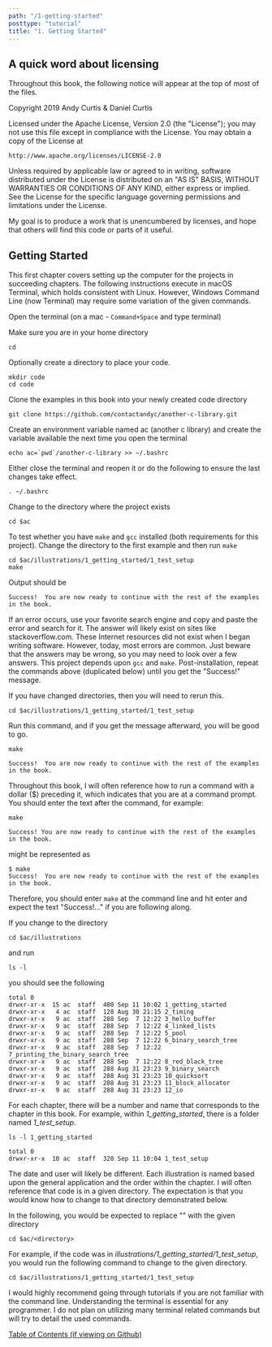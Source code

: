 ```yaml
---
path: "/1-getting-started"
posttype: "tutorial"
title: "1. Getting Started"
---
```


## A quick word about licensing

Throughout this book, the following notice will appear at the top of most of the files.

Copyright 2019 Andy Curtis & Daniel Curtis

Licensed under the Apache License, Version 2.0 (the "License");
you may not use this file except in compliance with the License.
You may obtain a copy of the License at

    http://www.apache.org/licenses/LICENSE-2.0

Unless required by applicable law or agreed to in writing, software
distributed under the License is distributed on an "AS IS" BASIS,
WITHOUT WARRANTIES OR CONDITIONS OF ANY KIND, either express or implied.
See the License for the specific language governing permissions and
limitations under the License.

My goal is to produce a work that is unencumbered by licenses, and hope that others will find this code or parts of it useful.

## Getting Started

This first chapter covers setting up the computer for the projects in succeeding chapters. The following instructions execute in macOS Terminal, which holds consistent with Linux. However, Windows Command Line (now Terminal) may require some variation of the given commands.

Open the terminal (on a mac - `Command+Space` and type terminal)

Make sure you are in your home directory
```
cd
```

Optionally create a directory to place your code.
```
mkdir code
cd code
```

Clone the examples in this book into your newly created code directory
```
git clone https://github.com/contactandyc/another-c-library.git
```

Create an environment variable named ac (another c library) and create the variable available the next time you open the terminal
```
echo ac=`pwd`/another-c-library >> ~/.bashrc
```

Either close the terminal and reopen it or do the following to ensure the last changes take effect.
```
. ~/.bashrc
```

Change to the directory where the project exists
```
cd $ac
```

To test whether you have `make` and `gcc` installed (both requirements for this project).  Change the directory to the first example and then run `make`
```
cd $ac/illustrations/1_getting_started/1_test_setup
make
```

Output should be
```
Success!  You are now ready to continue with the rest of the examples in the book.
```

If an error occurs, use your favorite search engine and copy and paste the error and search for it. The answer will likely exist on sites like stackoverflow.com. These Internet resources did not exist when I began writing software. However, today, most errors are common. Just beware that the answers may be wrong, so you may need to look over a few answers. This project depends upon `gcc` and `make`. Post-installation, repeat the commands above (duplicated below) until you get the "Success!" message.

If you have changed directories, then you will need to rerun this.
```
cd $ac/illustrations/1_getting_started/1_test_setup
```

Run this command, and if you get the message afterward, you will be good to go.
```
make
```

```
Success!  You are now ready to continue with the rest of the examples in the book.
```

Throughout this book, I will often reference how to run a command with a dollar ($) preceding it, which indicates that you are at a command prompt. You should enter the text after the command, for example:

```
make
```

```
Success! You are now ready to continue with the rest of the examples in the book.
```

might be represented as
```
$ make
Success!  You are now ready to continue with the rest of the examples in the book.
```

Therefore, you should enter `make` at the command line and hit enter and expect the text "Success!..." if you are following along.

If you change to the directory
```
cd $ac/illustrations
```

and run

```
ls -l
```

you should see the following
```
total 0
drwxr-xr-x  15 ac  staff  480 Sep 11 10:02 1_getting_started
drwxr-xr-x   4 ac  staff  128 Aug 30 21:15 2_timing
drwxr-xr-x   9 ac  staff  288 Sep  7 12:22 3_hello_buffer
drwxr-xr-x   9 ac  staff  288 Sep  7 12:22 4_linked_lists
drwxr-xr-x   9 ac  staff  288 Sep  7 12:22 5_pool
drwxr-xr-x   9 ac  staff  288 Sep  7 12:22 6_binary_search_tree
drwxr-xr-x   9 ac  staff  288 Sep  7 12:22 7_printing_the_binary_search_tree
drwxr-xr-x   9 ac  staff  288 Sep  7 12:22 8_red_black_tree
drwxr-xr-x   9 ac  staff  288 Aug 31 23:23 9_binary_search
drwxr-xr-x   9 ac  staff  288 Aug 31 23:23 10_quicksort
drwxr-xr-x   9 ac  staff  288 Aug 31 23:23 11_block_allocator
drwxr-xr-x   9 ac  staff  288 Aug 31 23:23 12_io
```

For each chapter, there will be a number and name that corresponds to the chapter in this book.  For example, within <i>1\_getting\_started</i>, there is a folder named <i>1\_test\_setup</i>.
```
ls -l 1_getting_started
```

```
total 0
drwxr-xr-x  10 ac  staff  320 Sep 11 10:04 1_test_setup
```

The date and user will likely be different.  Each illustration is named based upon the general application and the order within the chapter.  I will often reference that code is in a given directory.  The expectation is that you would know how to change to that directory demonstrated below.

In the following, you would be expected to replace "<directory>" with the given directory
```
cd $ac/<directory>
```

For example, if the code was in <i>illustrations/1_getting_started/1_test_setup</i>, you would run the following command to change to the given directory.
```
cd $ac/illustrations/1_getting_started/1_test_setup
```

I would highly recommend going through tutorials if you are not familiar with the command line. Understanding the terminal is essential for any programmer. I do not plan on utilizing many terminal related commands but will try to detail the used commands.

[Table of Contents (if viewing on Github)](../../../README.md)
